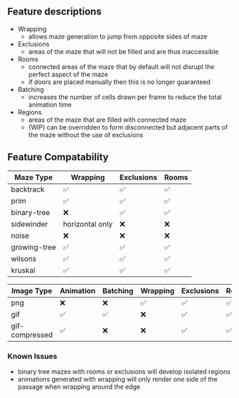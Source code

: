 
## Feature descriptions
- Wrapping
  - allows maze generation to jump from opposite sides of maze
- Exclusions
  - areas of the maze that will not be filled and are thus inaccessible
- Rooms
  - connected areas of the maze that by default will not disrupt the perfect aspect of the maze
  - if doors are placed manually then this is no longer guaranteed
- Batching
  - increases the number of cells drawn per frame to reduce the total animation time
- Regions
  - areas of the maze that are filled with connected maze
  - (WIP) can be overridden to form disconnected but adjacent parts of the maze without the use of exclusions

## Feature Compatability

|  Maze Type | Wrapping | Exclusions | Rooms |
|------------|----------|------------|-------|
| backtrack    | ✅ | ✅ | ✅ |
| prim         | ✅ | ✅ | ✅ |
| binary-tree  | ❌ | ✅ | ✅ |
| sidewinder   | horizontal only | ❌ | ❌ |
| noise        | ❌ | ❌ | ❌ |
| growing-tree | ✅ | ✅ | ✅ |
| wilsons      | ✅ | ✅ | ✅ |
| kruskal      | ✅ | ✅ | ✅ |

|  Image Type | Animation | Batching | Wrapping | Exclusions | Rooms |
|-------------|-----------|----------|----------|------------|-------|
| png            | ❌ | ❌ | ✅ | ✅ | ✅ |
| gif            | ✅ | ✅ | ❌ | ✅ | ✅ |
| gif-compressed | ✅ | ❌ | ❌ | ✅ | ✅ |

### Known Issues

- binary tree mazes with rooms or exclusions will develop isolated regions
- animations generated with wrapping will only render one side of the passage when wrapping around the edge

